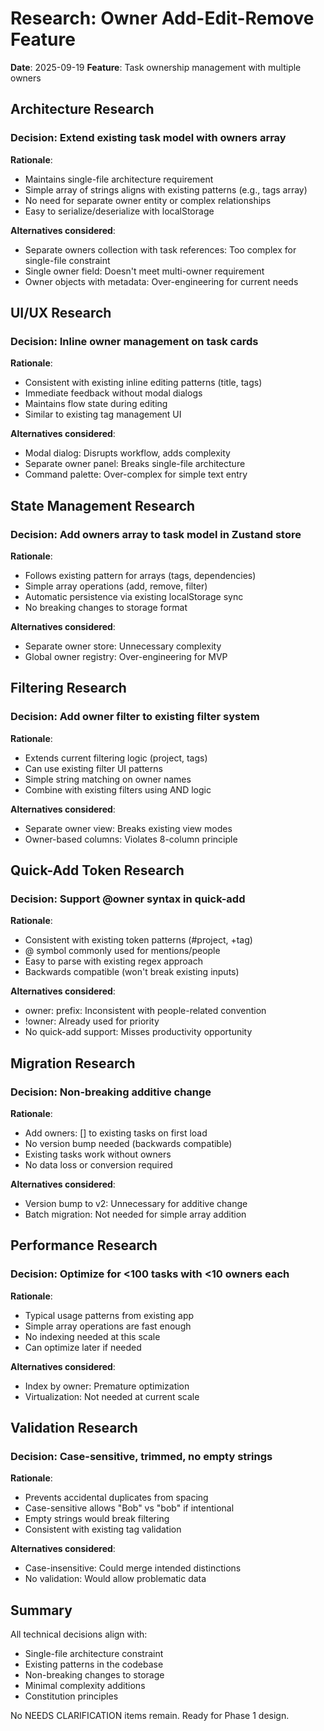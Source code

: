 # Research: Owner Add-Edit-Remove Feature

**Date**: 2025-09-19
**Feature**: Task ownership management with multiple owners

## Architecture Research

### Decision: Extend existing task model with owners array

**Rationale**:

- Maintains single-file architecture requirement
- Simple array of strings aligns with existing patterns (e.g., tags array)
- No need for separate owner entity or complex relationships
- Easy to serialize/deserialize with localStorage

**Alternatives considered**:

- Separate owners collection with task references: Too complex for single-file constraint
- Single owner field: Doesn't meet multi-owner requirement
- Owner objects with metadata: Over-engineering for current needs

## UI/UX Research

### Decision: Inline owner management on task cards

**Rationale**:

- Consistent with existing inline editing patterns (title, tags)
- Immediate feedback without modal dialogs
- Maintains flow state during editing
- Similar to existing tag management UI

**Alternatives considered**:

- Modal dialog: Disrupts workflow, adds complexity
- Separate owner panel: Breaks single-file architecture
- Command palette: Over-complex for simple text entry

## State Management Research

### Decision: Add owners array to task model in Zustand store

**Rationale**:

- Follows existing pattern for arrays (tags, dependencies)
- Simple array operations (add, remove, filter)
- Automatic persistence via existing localStorage sync
- No breaking changes to storage format

**Alternatives considered**:

- Separate owner store: Unnecessary complexity
- Global owner registry: Over-engineering for MVP

## Filtering Research

### Decision: Add owner filter to existing filter system

**Rationale**:

- Extends current filtering logic (project, tags)
- Can use existing filter UI patterns
- Simple string matching on owner names
- Combine with existing filters using AND logic

**Alternatives considered**:

- Separate owner view: Breaks existing view modes
- Owner-based columns: Violates 8-column principle

## Quick-Add Token Research

### Decision: Support @owner syntax in quick-add

**Rationale**:

- Consistent with existing token patterns (#project, +tag)
- @ symbol commonly used for mentions/people
- Easy to parse with existing regex approach
- Backwards compatible (won't break existing inputs)

**Alternatives considered**:

- owner: prefix: Inconsistent with people-related convention
- !owner: Already used for priority
- No quick-add support: Misses productivity opportunity

## Migration Research

### Decision: Non-breaking additive change

**Rationale**:

- Add owners: [] to existing tasks on first load
- No version bump needed (backwards compatible)
- Existing tasks work without owners
- No data loss or conversion required

**Alternatives considered**:

- Version bump to v2: Unnecessary for additive change
- Batch migration: Not needed for simple array addition

## Performance Research

### Decision: Optimize for <100 tasks with <10 owners each

**Rationale**:

- Typical usage patterns from existing app
- Simple array operations are fast enough
- No indexing needed at this scale
- Can optimize later if needed

**Alternatives considered**:

- Index by owner: Premature optimization
- Virtualization: Not needed at current scale

## Validation Research

### Decision: Case-sensitive, trimmed, no empty strings

**Rationale**:

- Prevents accidental duplicates from spacing
- Case-sensitive allows "Bob" vs "bob" if intentional
- Empty strings would break filtering
- Consistent with existing tag validation

**Alternatives considered**:

- Case-insensitive: Could merge intended distinctions
- No validation: Would allow problematic data

## Summary

All technical decisions align with:

- Single-file architecture constraint
- Existing patterns in the codebase
- Non-breaking changes to storage
- Minimal complexity additions
- Constitution principles

No NEEDS CLARIFICATION items remain. Ready for Phase 1 design.

